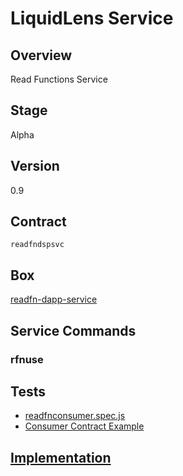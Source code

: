 LiquidLens Service
=================

## Overview
Read Functions Service

## Stage
Alpha

## Version
0.9

## Contract

```readfndspsvc```

## Box
[readfn-dapp-service](../../developers/boxes/readfn-dapp-service)

## Service Commands
### rfnuse
## Tests 
* [readfnconsumer.spec.js](https://github.com/liquidapps-io/zeus-sdk/tree/master/boxes/groups/services/readfn-dapp-service/test/readfnconsumer.spec.js)
* [Consumer Contract Example](https://github.com/liquidapps-io/zeus-sdk/tree/master/boxes/groups/services/readfn-dapp-service/contracts/eos/readfnconsumer/readfnconsumer.cpp)
## [Implementation](https://github.com/liquidapps-io/zeus-sdk/tree/master/boxes/groups/services/readfn-dapp-service/contracts/eos/dappservices/_readfn_impl.hpp)
